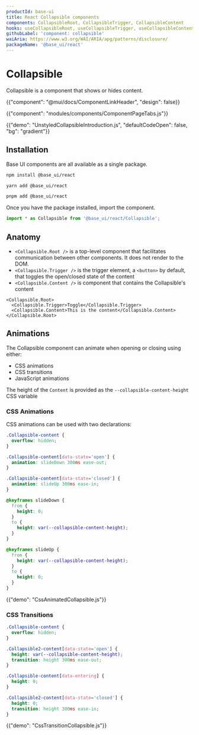 ```yaml
---
productId: base-ui
title: React Collapsible components
components: CollapsibleRoot, CollapsibleTrigger, CollapsibleContent
hooks: useCollapsibleRoot, useCollapsibleTrigger, useCollapsibleContent
githubLabel: 'component: collapsible'
waiAria: https://www.w3.org/WAI/ARIA/apg/patterns/disclosure/
packageName: '@base_ui/react'
---
```


# Collapsible

<p class="description">Collapsible is a component that shows or hides content.</p>

{{"component": "@mui/docs/ComponentLinkHeader", "design": false}}

{{"component": "modules/components/ComponentPageTabs.js"}}

{{"demo": "UnstyledCollapsibleIntroduction.js", "defaultCodeOpen": false, "bg": "gradient"}}

## Installation

Base UI components are all available as a single package.

<codeblock storageKey="package-manager">

```bash npm
npm install @base_ui/react
```

```bash yarn
yarn add @base_ui/react
```

```bash pnpm
pnpm add @base_ui/react
```

</codeblock>

Once you have the package installed, import the component.

```ts
import * as Collapsible from '@base_ui/react/Collapsible';
```

## Anatomy

- `<Collapsible.Root />` is a top-level component that facilitates communication between other components. It does not render to the DOM.
- `<Collapsible.Trigger />` is the trigger element, a `<button>` by default, that toggles the open/closed state of the content
- `<Collapsible.Content />` is component that contains the Collapsible's content

```tsx
<Collapsible.Root>
  <Collapsible.Trigger>Toggle</Collapsible.Trigger>
  <Collapsible.Content>This is the content</Collapsible.Content>
</Collapsible.Root>
```

## Animations

The Collapsible component can animate when opening or closing using either:

- CSS animations
- CSS transitions
- JavaScript animations

The height of the `Content` is provided as the `--collapsible-content-height` CSS variable

### CSS Animations

CSS animations can be used with two declarations:

```css
.Collapsible-content {
  overflow: hidden;
}

.Collapsible-content[data-state='open'] {
  animation: slideDown 300ms ease-out;
}

.Collapsible-content[data-state='closed'] {
  animation: slideUp 300ms ease-in;
}

@keyframes slideDown {
  from {
    height: 0;
  }
  to {
    height: var(--collapsible-content-height);
  }
}

@keyframes slideUp {
  from {
    height: var(--collapsible-content-height);
  }
  to {
    height: 0;
  }
}
```

{{"demo": "CssAnimatedCollapsible.js"}}

### CSS Transitions

```css
.Collapsible-content {
  overflow: hidden;
}

.Collapsible2-content[data-state='open'] {
  height: var(--collapsible-content-height);
  transition: height 300ms ease-out;
}

.Collapsible-content[data-entering] {
  height: 0;
}

.Collapsible2-content[data-state='closed'] {
  height: 0;
  transition: height 300ms ease-in;
}
```

{{"demo": "CssTransitionCollapsible.js"}}
